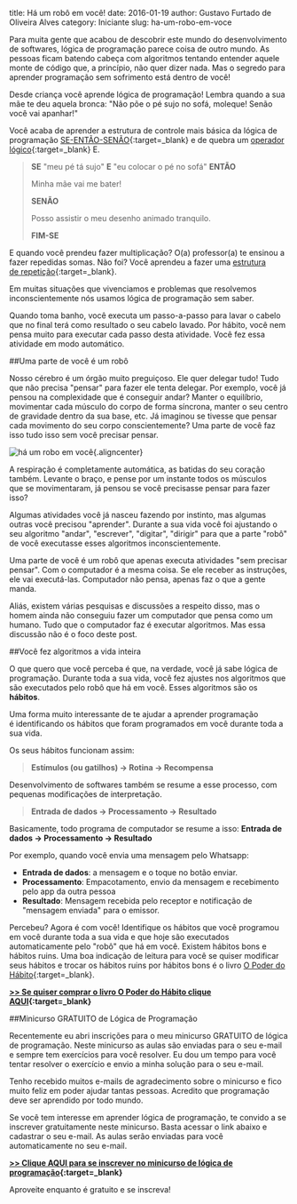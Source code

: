 title: Há um robô em você!
date: 2016-01-19
author: Gustavo Furtado de Oliveira Alves
category: Iniciante
slug: ha-um-robo-em-voce

Para muita gente que acabou de descobrir este mundo do desenvolvimento
de softwares, lógica de programação parece coisa de outro mundo. As
pessoas ficam batendo cabeça com algoritmos tentando entender aquele
monte de código que, a princípio, não quer dizer nada. Mas o segredo
para aprender programação sem sofrimento está dentro de você!

Desde criança você aprende lógica de programação! Lembra quando a sua
mãe te deu aquela bronca: "Não põe o pé sujo no sofá, moleque! Senão
você vai apanhar!"

Você acaba de aprender a estrutura de controle mais básica da lógica de
programação [SE-ENTÃO-SENÃO](http://dicasdeprogramacao.com.br/estrutura-de-decisao-se-entao-senao/){:target=\_blank} e
de quebra um [operador
lógico](http://dicasdeprogramacao.com.br/operadores-logicos/){:target=\_blank} E.

> **SE** "meu pé tá sujo" **E** "eu colocar o pé no sofá" **ENTÃO**
>
> Minha mãe vai me bater!
>
> **SENÃO**
>
> Posso assistir o meu desenho animado tranquilo.
>
> **FIM-SE**

E quando você prendeu fazer multiplicação? O(a) professor(a) te ensinou
a fazer repedidas somas. Não foi? Você aprendeu a fazer uma [estrutura
de repetição](http://dicasdeprogramacao.com.br/estrutura-de-repeticao-enquanto/){:target=\_blank}.

Em muitas situações que vivenciamos e problemas que resolvemos
inconscientemente nós usamos lógica de programação sem saber.

Quando toma banho, você executa um passo-a-passo para lavar o cabelo que
no final terá como resultado o seu cabelo lavado. Por hábito, você nem
pensa muito para executar cada passo desta atividade. Você fez essa
atividade em modo automático.

##Uma parte de você é um robô

Nosso cérebro é um órgão muito preguiçoso. Ele quer delegar tudo! Tudo
que não precisa "pensar" para fazer ele tenta delegar. Por exemplo, você
já pensou na complexidade que é conseguir andar? Manter o equilíbrio,
movimentar cada músculo do corpo de forma síncrona, manter o seu centro
de gravidade dentro da sua base, etc. Já imaginou se tivesse que pensar
cada movimento do seu corpo conscientemente? Uma parte de você faz isso
tudo isso sem você precisar pensar.

![há um robo em
você](/images/ha-um-robo-em-voce/há-um-robo-em-você-1024.jpg){.aligncenter}

A respiração é completamente automática, as batidas do seu coração
também. Levante o braço, e pense por um instante todos os músculos
que se movimentaram, já pensou se você precisasse pensar para fazer
isso?

Algumas atividades você já nasceu fazendo por instinto, mas algumas
outras você precisou "aprender". Durante a sua vida você foi ajustando o
seu algoritmo "andar", "escrever", "digitar", "dirigir" para que a parte
"robô" de você executasse esses algoritmos inconscientemente.

Uma parte de você é um robô que apenas executa atividades "sem precisar
pensar". Com o computador é a mesma coisa. Se ele receber as instruções,
ele vai executá-las. Computador não pensa, apenas faz o que a gente
manda.

Aliás, existem várias pesquisas e discussões a respeito disso, mas o
homem ainda não conseguiu fazer um computador que pensa como um humano.
Tudo que o computador faz é executar algoritmos. Mas essa discussão não
é o foco deste post.

##Você fez algoritmos a vida inteira

O que quero que você perceba é que, na verdade, você já sabe lógica de
programação. Durante toda a sua vida, você fez ajustes nos algoritmos
que são executados pelo robô que há em você. Esses algoritmos são os
**hábitos**.

Uma forma muito interessante de te ajudar a aprender programação
é identificando os hábitos que foram programados em você durante toda a
sua vida.

Os seus hábitos funcionam assim:

> **Estímulos (ou gatilhos) -&gt; Rotina -&gt; Recompensa**

Desenvolvimento de softwares também se resume a esse processo, com
pequenas modificações de interpretação.

> **Entrada de dados -&gt; Processamento -&gt; Resultado**

Basicamente, todo programa de computador se resume a isso: **Entrada de
dados -&gt; Processamento -&gt; Resultado**

Por exemplo, quando você envia uma mensagem pelo Whatsapp:

-   **Entrada de dados**: a mensagem e o toque no botão enviar.
-   **Processamento**: Empacotamento, envio da mensagem e recebimento
    pelo app da outra pessoa
-   **Resultado**: Mensagem recebida pelo receptor e notificação de
    "mensagem enviada" para o emissor.

Percebeu? Agora é com você! Identifique os hábitos que você programou em
você durante toda a sua vida e que hoje são executados automaticamente
pelo "robô" que há em você. Existem hábitos bons e hábitos ruins. Uma
boa indicação de leitura para você se quiser modificar seus hábitos e
trocar os hábitos ruins por hábitos bons é o livro [O Poder do
Hábito](https://www.amazon.com.br/gp/product/8539004119/ref=as_li_tl?ie=UTF8&camp=1789&creative=9325&creativeASIN=8539004119&linkCode=as2&tag=gustafurta-20&linkId=0704f41606058992c9b2c7cc18561827){:target=\_blank}.

**[&gt;&gt; Se quiser comprar o livro O Poder do Hábito clique
AQUI](https://www.amazon.com.br/gp/product/8539004119/ref=as_li_tl?ie=UTF8&camp=1789&creative=9325&creativeASIN=8539004119&linkCode=as2&tag=gustafurta-20&linkId=0704f41606058992c9b2c7cc18561827){:target=\_blank}**

##Minicurso GRATUITO de Lógica de Programação

Recentemente eu abri inscrições para o meu minicurso GRATUITO de lógica
de programação. Neste minicurso as aulas são enviadas para o seu e-mail
e sempre tem exercícios para você resolver. Eu dou um tempo para você
tentar resolver o exercício e envio a minha solução para o seu e-mail.

Tenho recebido muitos e-mails de agradecimento sobre o minicurso e fico
muito feliz em poder ajudar tantas pessoas. Acredito que programação
deve ser aprendido por todo mundo.

Se você tem interesse em aprender lógica de programação, te convido a se
inscrever gratuitamente neste minicurso. Basta acessar o link abaixo e
cadastrar o seu e-mail. As aulas serão enviadas para você
automaticamente no seu e-mail.

**[&gt;&gt; Clique AQUI para se inscrever no minicurso de lógica de
programação](http://mclp.dicasdeprogramacao.com.br/){:target=\_blank}**

Aproveite enquanto é gratuito e se inscreva!
